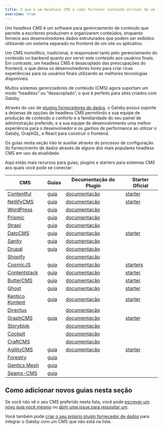 ```yaml
---
title: O que é um Headless CMS e como fornecer conteúdo através de um
overview: true
---
```


Um _headless CMS_ é um software para gerenciamento de conteúdo que permite a escritores produzirem e organizarem conteúdos, enquanto fornece aos desenvolvedores dados estruturados que podem ser exibidos utilizando um sistema separado no frontend de um site ou aplicativo.

Um CMS monolítico, tradicional, é responsável tanto pelo gerenciamento do conteúdo no backend quanto por servir este conteúdo aos usuários finais. Em contraste, um headless CMS é desacoplado das preocupações do frontend, o que deixa os desenvolvedores livres para criar ricas experiências para os usuários finais utilizando as melhores tecnologias disponíveis.

Muitos sistemas gerenciadores de conteúdo (CMS) agora suportam um modo “headless” ou “desacoplado”, o que é perfeito para sites criados com Gatsby.

Através do uso de [plugins fornecedores de dados](/plugins/?=source), o Gatsby possui suporte a dezenas de opções de headless CMS permitindo a sua equipe de produção de conteúdo o conforto e a familiaridade do seu painel de administração preferido, e a sua equipe de desenvolvimento uma melhor experiência para o desenvolvedor e os ganhos de performance ao utilizar o Gatsby, GraphQL, e React para construir o frontend.

Os guias nesta seção irão te auxiliar através do processo de configuração do fornecimento de dados através de alguns dos mais populares headless CMS em uso da atualidade.
<GuideList slug={props.slug} />

<!--
  A ordenação nesta seção é direcionada pelos downloads dos plugins do Gatsby (/plugins/?=gatsby-source-) & pelo tamaho/adoção do fornecedor do CMS.
-->

Aqui estão mais recursos para guias, plugins e starters para sistemas CMS aos quais você pode se conectar:

| CMS                                           | Guias                                                                           | Documentação do Plugin                                       | Starter Oficial                                                     |
| --------------------------------------------- | ------------------------------------------------------------------------------- | ------------------------------------------------------------ | ------------------------------------------------------------------- |
| [Contentful](https://www.contentful.com/)     | [guia](/docs/sourcing-from-contentful/)                                         | [documentação](/packages/gatsby-source-contentful)           | [starter](/starters/contentful-userland/gatsby-contentful-starter/) |
| [NetlifyCMS](https://www.netlifycms.org/)     | [guia](/docs/sourcing-from-netlify-cms/)                                        | [documentação](/packages/gatsby-plugin-netlify-cms)          | [starter](/starters/netlify-templates/gatsby-starter-netlify-cms/)  |
| [WordPress](https://www.wordpress.com/)       | [guia](/docs/sourcing-from-wordpress/)                                          | [documentação](/packages/gatsby-source-wordpress)            |                                                                     |
| [Prismic](https://www.prismic.io/)            | [guia](/docs/sourcing-from-prismic/)                                            | [documentação](/packages/gatsby-source-prismic)              |                                                                     |
| [Strapi](https://strapi.io/)                  | [guia](/blog/2018-1-18-strapi-and-gatsby/)                                      | [documentação](/packages/gatsby-source-strapi)               |
| [DatoCMS](https://www.datocms.com/)           | [guia](https://www.gatsbyjs.com/guides/datocms/)                                | [documentação](/packages/gatsby-source-datocms)              | [starter](/starters/datocms/gatsby-portfolio/)                      |
| [Sanity](https://www.sanity.io/)              | [guia](/docs/sourcing-from-sanity)                                              | [documentação](/packages/gatsby-source-sanity/)              |
| [Drupal](https://www.drupal.com/)             | [guia](/docs/sourcing-from-drupal/)                                             | [documentação](/packages/gatsby-source-drupal)               |                                                                     |
| [Shopify](https://www.shopify.com/)           |                                                                                 | [documentação](/packages/gatsby-source-shopify)              |                                                                     |
| [CosmicJS](https://cosmicjs.com/)             | [guia](/blog/2018-06-07-build-a-gatsby-blog-using-the-cosmic-js-source-plugin/) | [documentação](/packages/gatsby-source-cosmicjs)             | [starters](/starters/?s=cosmicjs&v=2)                               |
| [Contentstack](https://www.contentstack.com/) | [guia](/docs/sourcing-from-contentstack)                                        | [documentação](/packages/gatsby-source-contentstack)         | [starter](/starters/contentstack/gatsby-starter-contentstack/)      |
| [ButterCMS](https://buttercms.com/)           | [guia](/docs/sourcing-from-buttercms/)                                          | [documentação](/packages/gatsby-source-buttercms)            | [starter](/starters/ButterCMS/gatsby-starter-buttercms/)            |
| [Ghost](https://ghost.org/)                   | [guia](/docs/sourcing-from-ghost/)                                              | [documentação](/packages/gatsby-source-ghost/)               | [starter](/starters/TryGhost/gatsby-starter-ghost/)                 |
| [Kentico Kontent](https://kontent.ai/)        | [guia](/docs/sourcing-from-kentico-cloud)                                       | [documentação](/packages/gatsby-source-kontent)              | [starter](/starters/Kentico/gatsby-starter-kontent/)                |
| [Directus](https://directus.io/)              |                                                                                 | [documentação](/packages/gatsby-source-directus)             |
| [GraphCMS](https://graphcms.com/)             | [guia](/docs/sourcing-from-graphcms)                                            | [documentação](/packages/gatsby-source-graphql)              | [starter](/starters/GraphCMS/gatsby-graphcms-tailwindcss-example/)  |
| [Storyblok](https://www.storyblok.com/)       |                                                                                 | [documentação](/packages/gatsby-source-storyblok)            |
| [Cockpit](https://getcockpit.com/)            |                                                                                 | [documentação](/packages/gatsby-plugin-cockpit)              |
| [CraftCMS](https://craftcms.com/)             |                                                                                 | [documentação](/packages/gatsby-source-craftcms)             |
| [AgilityCMS](https://agilitycms.com/)         | [guia](/docs/sourcing-from-agilitycms/)                                         | [documentação](/packages/@agility/gatsby-source-agilitycms/) | [starter](/starters/agility/agility-gatsby-starter/)                |
| [Forestry](https://forestry.io/)              | [guia](/docs/sourcing-from-forestry/)                                           |                                                              |                                                                     |
| [Gentics Mesh](https://getmesh.io)            | [guia](/docs/sourcing-from-gentics-mesh)                                        |                                                              |                                                                     |
| [Seams-CMS](https://seams-cms.com/)           | [guia](/docs/sourcing-from-seams-cms)                                           |                                                              |

## Como adicionar novos guias nesta seção

Se você não vê o seu CMS preferido nesta lista, você pode [escrever um novo guia você mesmo](/contributing/how-to-contribute/) ou [abrir uma issue para requisitar um](https://github.com/gatsbyjs/gatsby/issues/new/choose).

Você também pode [criar o seu próprio plugin fornecedor de dados](/docs/creating-a-source-plugin/) para integrar o Gatsby com um CMS que não está na lista.
